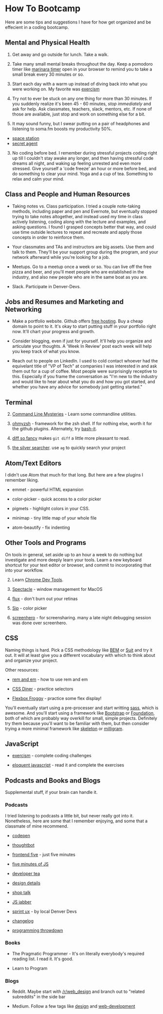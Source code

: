 # How To Bootcamp

Here are some tips and suggestions I have for how get organized and be effecient in a coding bootcamp.

## Mental and Physical Health

1. Get away and go outside for lunch. Take a walk.

2. Take many small mental breaks throughout the day. Keep a pomodoro timer like [marinara timer](http://www.marinaratimer.com/) open in your browser to remind you to take a small break every 30 minutes or so.

3. Start each day with a warm up instead of diving back into what you were working on. My favorite was [exercism](http://exercism.io/)

4. Try not to ever be stuck on any one thing for more than 30 minutes. If you suddenly realize it's been 45 - 60 minutes, _stop immediately_ and ask for help. Ask classmates, teachers, slack, mentors, etc. If none of those are available, just stop and work on something else for a bit.

3. It may sound funny, but I swear putting on a pair of headphones and listening to soma.fm boosts my productivity 50%.
  * [space station](http://somafm.com/player/#/now-playing/spacestation)
  * [secret agent](http://somafm.com/player/#/now-playing/secretagent)

3. No coding before bed. I remember during stressful projects coding right up till I couldn't stay awake any longer, and then having stressful code dreams all night, and waking up feeling unrested and even more stressed. Give yourself a 'code freeze' an hour or more before bed, and do something to clear your mind. Yoga and a cup of tea. Something to relax and calm your mind.

## Class and People and Human Resources

* Taking notes vs. Class participation. I tried a couple note-taking methods, including paper and pen and Evernote, but eventually stopped trying to take notes altogether, and instead used my time in class actively listening, coding along with the lecture and examples, and asking questions. I found I grasped concepts better that way, and could use time outside lectures to repeat and recreate and apply those concepts in order to reinforce them.

* Your classmates and TAs and instructors are big assets. Use them and talk to them. They'll be your support group during the program, and your network afterward while you're looking for a job.

* Meetups. Go to a meetup once a week or so. You can live off the free pizza and beer, and you'll meet people who are established in the industry, and also new people who are in the same boat as you are.

* Slack. Participate in Denver-Devs.

## Jobs and Resumes and Marketing and Networking

* Make a portfolio website. Github offers [free hosting](https://pages.github.com/). Buy a cheap domain to point to it. It's okay to start putting stuff in your portfolio right now. It'll chart your progress and growth.

* Consider blogging, even if just for yourself. It'll help you organize and articulate your thoughts. A 'Week In Review' post each week will help you keep track of what you know.

* Reach out to people on LinkedIn. I used to cold contact whoever had the equivelant title of "VP of Tech" at companies I was interested in and ask them out for a cup of coffee. Most people were surprisingly receptive to this. Especially if you frame the conversation as "I'm new to the industry and would like to hear about what you do and how you got started, and whether you have any advice for somebody just getting started."

## Terminal

2. [Command Line Mysteries](https://github.com/veltman/clmystery) - Learn some commandline utilities.

1. [ohmyzsh](http://ohmyz.sh/) - framework for the zsh shell. If for nothing else, worth it for the github plugins. Alternately, try [bash-it](https://github.com/Bash-it/bash-it).

2. [diff so fancy](https://github.com/so-fancy/diff-so-fancy) makes `git diff` a little more pleasant to read.

3. [the silver searcher](https://github.com/ggreer/the_silver_searcher). use `ag` to quickly search your project

## Atom/Text Editors

I didn't use Atom that much for that long. But here are a few plugins I remember liking.

* emmet - powerful HTML expansion

* color-picker - quick access to a color picker

* pigmets - highlight colors in your CSS.

* minimap - tiny little map of your whole file

* atom-beautify - fix indenting

## Other Tools and Programs

On tools in general, set aside up to an hour a week to do nothing but investigate and more deeply learn your tools. Learn a new keyboard shortcut for your text editor or browser, and commit to incorporating that into your workflow.

2. Learn [Chrome Dev Tools](https://developers.google.com/web/tools/chrome-devtools/).

1. [Spectacle](https://www.spectacleapp.com/) - window management for MacOS

2. [flux](https://justgetflux.com/) - don't burn out your retinas

3. [Sip](http://sipapp.io/) - color picker

4. [screenhero](https://screenhero.com/) - for screensharing. many a late night debugging session was done over screenhero.

## CSS

Naming things is hard. Pick a CSS methodology like [BEM] or [Suit] and try it out. It will at least give you a different vocabulary with which to think about and organize your project.

Other resources:

* [rem and em](https://zellwk.com/blog/rem-vs-em/) - how to use rem and em

* [CSS Diner](https://flukeout.github.io/) - practice selectors

* [Flexbox Froggy](http://flexboxfroggy.com/) - practice some flex display!

You'll eventually start using a pre-processer and start writting [sass], which is awesome. And you'll start using a framework like [Bootstrap] or [Foundation], both of which are probably way overkill for small, simple projects. Definitely try them because you'll want to be familiar with them, but then consider trying a more minimal framework like [skeleton] or [milligram].

[BEM]: https://css-tricks.com/bem-101/
[Suit]: https://github.com/suitcss/suit/blob/master/doc/naming-conventions.md
[sass]: http://sass-lang.com/
[Bootstrap]: http://getbootstrap.com/
[Foundation]: http://foundation.zurb.com/
[skeleton]: http://getskeleton.com/
[milligram]: https://milligram.github.io/

## JavaScript

* [exercism](http://exercism.io/) - complete coding challenges

* [eloquent javascript](http://eloquentjavascript.net/) - read it and complete the exercises

## Podcasts and Books and Blogs

Supplemental stuff, if your brain can handle it.

### Podcasts

I tried listening to podcasts a little bit, but never really got into it. Nonetheless, here are some that I remember enjoying, and some that a classmate of mine recommend.

* [codepen](https://blog.codepen.io/radio/)

* [thoughtbot](http://giantrobots.fm/)

* [frontend five](https://frontendfive.codeschool.com/) - just five minutes

* [five minutes of JS](https://fivejs.codeschool.com/)

* [developer tea](https://spec.fm/podcasts/developer-tea)

* [design details](https://spec.fm/podcasts/design-details)

* [shop talk](http://shoptalkshow.com/)

* [JS jabber](https://devchat.tv/js-jabber)

* [sprint ux](https://www.sprintuxpodcast.com/) - by local Denver Devs

* [changelog](https://changelog.com/podcast)

* [programming throwdown](http://www.programmingthrowdown.com/)

### Books

* The Pragmatic Programmer - It's on literally everybody's required reading list. I read it. It's good.

* Learn to Program

### Blogs

* Reddit. Maybe start with [/r/web_design](https://www.reddit.com/r/web_design/) and branch out to "related subreddits" in the side bar

* Medium. Follow a few tags like [design](https://medium.com/tag/design) and [web-development](https://medium.com/tag/web-development)
